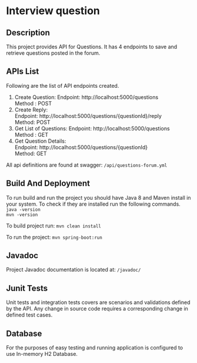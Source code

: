 Interview question
==================

## Description
 This project provides API for Questions.
 It has 4 endpoints to save and retrieve questions posted in the forum.

## APIs List
Following are the list of API endpoints created.
1. Create Question:
   Endpoint: http://localhost:5000/questions <br/>
   Method  : POST
2. Create Reply: <br/>
   Endpoint: http://localhost:5000/questions/{questionId}/reply <br/>
   Method: POST
3. Get List of Questions:
   Endpoint: http://localhost:5000/questions <br/>
   Method  : GET
4. Get Question Details: <br/>
   Endpoint: http://localhost:5000/questions/{questionId} <br/>
   Method: GET
   
All api definitions are found at swagger: `/api/questions-forum.yml`

## Build And Deployment
 To run build and run the project you should have Java 8 and Maven install in your system.
 To check if they are installed run the following commands. <br/>
 `java -version` <br/>
 `mvn -version`
 
 To build project run: 
 `mvn clean install`
 
 To run the project: `mvn spring-boot:run `
 
 ## Javadoc
 Project Javadoc documentation is located at: `/javadoc/ `

## Junit Tests
Unit tests and integration tests covers are scenarios and validations defined by the API. 
Any change in source code requires a corresponding change in defined test cases.

## Database
For the purposes of easy testing and running application is configured to use In-memory H2 Database.
 
